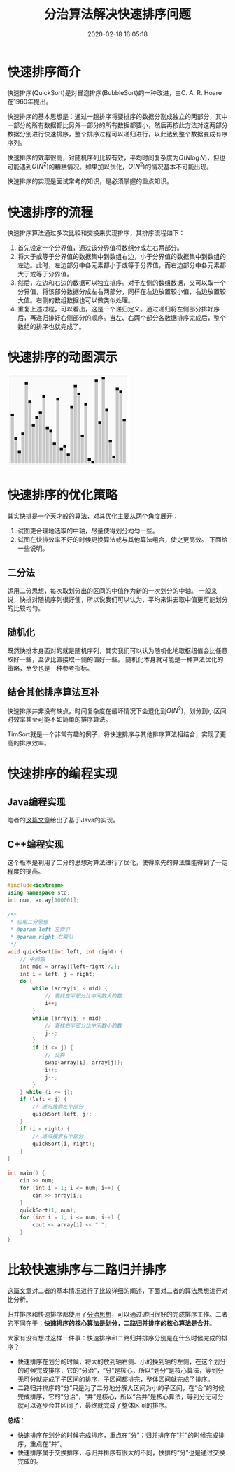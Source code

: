 ﻿---
title: 分治算法解决快速排序问题
date: 2020-02-18 16:05:18
summary: 本文基于分治算法解决快速排序问题，用Java编程实现。
mathjax: true
tags:
- 算法
- Java
categories:
- 算法分析与设计
---

# 快速排序简介

快速排序(QuickSort)是对冒泡排序(BubbleSort)的一种改进，由C. A. R. Hoare在1960年提出。

快速排序的基本思想是：通过一趟排序将要排序的数据分割成独立的两部分，其中一部分的所有数据都比另外一部分的所有数据都要小，然后再按此方法对这两部分数据分别进行快速排序，整个排序过程可以递归进行，以此达到整个数据变成有序序列。

快速排序的效率很高，对随机序列比较有效，平均时间复杂度为$O(N\log{N})$，但也可能遇到$O(N^2)$的糟糕情况。如果加以优化，$O(N^2)$的情况基本不可能出现。

快速排序的实现是面试常考的知识，是必须掌握的重点知识。

# 快速排序的流程

快速排序算法通过多次比较和交换来实现排序，其排序流程如下：
1. 首先设定一个分界值，通过该分界值将数组分成左右两部分。
2. 将大于或等于分界值的数据集中到数组右边，小于分界值的数据集中到数组的左边。此时，左边部分中各元素都小于或等于分界值，而右边部分中各元素都大于或等于分界值。
3. 然后，左边和右边的数据可以独立排序。对于左侧的数组数据，又可以取一个分界值，将该部分数据分成左右两部分，同样在左边放置较小值，右边放置较大值。右侧的数组数据也可以做类似处理。
4. 重复上述过程，可以看出，这是一个递归定义。通过递归将左侧部分排好序后，再递归排好右侧部分的顺序。当左、右两个部分各数据排序完成后，整个数组的排序也就完成了。

# 快速排序的动图演示

![](../../images/算法分析与设计/分治算法解决快速排序问题/1.gif)

# 快速排序的优化策略

其实快排是一个天才般的算法，对其优化主要从两个角度展开：
1. 试图更合理地选取的中轴，尽量使得划分均匀一些。
2. 试图在快排效率不好的时候更换算法或与其他算法组合，使之更高效。
下面给一些说明。

## 二分法

运用二分思想，每次取划分出的区间的中值作为新的一次划分的中轴。
一般来说，快排对随机序列很好使，所以说我们可以认为，平均来讲去取中值更可能划分的比较均匀。

## 随机化

既然快排本身面对的就是随机序列，其实我们可以认为随机化地取枢纽值会比任意取好一些，至少比直接取一侧的值好一些。
随机化本身就可能是一种算法优化的策略，至少也是一种参考指标。

## 结合其他排序算法互补

快速排序并非没有缺点，时间复杂度在最坏情况下会退化到$O(N^2)$，划分到小区间时效率甚至可能不如简单的排序算法。

TimSort就是一个非常有趣的例子，将快速排序与其他排序算法相结合，实现了更高的排序效率。

# 快速排序的编程实现

## Java编程实现

笔者的[这篇文章](https://blog.csdn.net/weixin_43896318/article/details/98208593)给出了基于Java的实现。

## C++编程实现

这个版本是利用了二分的思想对算法进行了优化，使得原先的算法性能得到了一定程度的提高。

```cpp
#include<iostream>
using namespace std;
int num, array[100001];

/**
 * 应用二分思想
 * @param left 左索引
 * @param right 右索引
 */
void quickSort(int left, int right) {
    // 中间数
    int mid = array[(left+right)/2];
    int i = left, j = right;
    do {
        while (array[i] < mid) {
            // 查找左半部分比中间数大的数
            i++;
        }
        while (array[j] > mid) {
            // 查找右半部分比中间数小的数
            j--;
        }
        if (i <= j) {
            // 交换
            swap(array[i], array[j]);
            i++;
            j--;
        }
    } while (i <= j);
    if (left < j) {
        // 递归搜索左半部分
        quickSort(left, j);
    }
    if (i < right) {
        // 递归搜索右半部分
        quickSort(i, right);
    }
}

int main() {
    cin >> num;
    for (int i = 1; i <= num; i++) {
        cin >> array[i];
    }
    quickSort(1, num);
    for (int i = 1; i <= num; i++) {
        cout << array[i] << " ";
    }
}
```

# 比较快速排序与二路归并排序

[这篇文章](https://blog.csdn.net/weixin_43896318/article/details/102472394)对二者的基本情况进行了比较详细的阐述，下面对二者的算法思想进行对比分析。

归并排序和快速排序都使用了[分治思想](https://blog.csdn.net/weixin_43896318/article/details/102770051)，可以通过递归很好的完成排序工作。二者的不同在于：**快速排序的核心算法是划分，二路归并排序的核心算法是合并**。

大家有没有想过这样一件事：快速排序和二路归并排序分别是在什么时候完成的排序？
- 快速排序在划分的时候，将大的放到轴右侧、小的换到轴的左侧，在这个划分的时候完成排序，它的“分治”，“分”是核心，所以“划分”是核心算法，等到分无可分就完成了子区间的排序，子区间都排完，整体区间就完成了排序。
- 二路归并排序的“分”只是为了二分地分解大区间为小的子区间，在“合”的时候完成排序，它的“分治”，“并”是核心，所以“合并”是核心算法，等到分无可分就可以逐步合并区间了，最终就完成了整体区间的排序。

**总结**：
- 快速排序在划分的时候完成排序，重点在“分”；归并排序在“并”的时候完成排序，重点在“并”。
- 快速排序属于交换排序，与归并排序有很大的不同，快排的“分”也是通过交换完成的。
